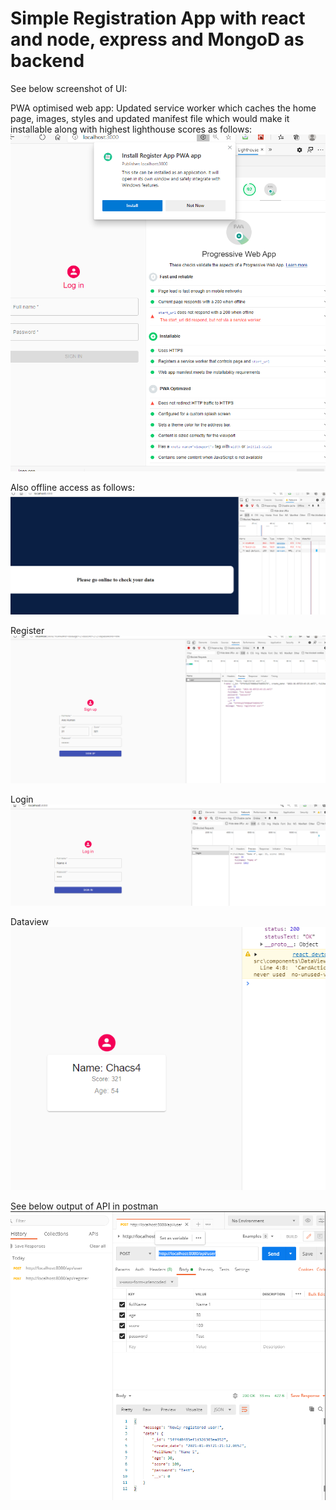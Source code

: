# Simple Registration App with react and node, express and MongoD as backend

See below screenshot of UI:

PWA optimised web app:
Updated service worker which caches the home page, images, styles and updated manifest file which would make it installable along with highest lighthouse scores as follows:
![Alt text](/ScreenPWA.png?raw=true "Screen PWA")

Also offline access as follows:
![Alt text](/offline.png?raw=true "Offline")

Register
![Alt text](/Screenshot21.png?raw=true "Register")

Login
![Alt text](/Login.png?raw=true "login")

Dataview
![Alt text](/Dataview1.png?raw=true "data")

See below output of API in postman
![Alt text](/Screenshot6.png?raw=true "postman")
